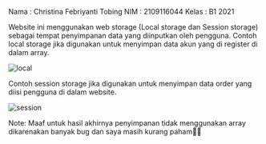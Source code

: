 Nama    : Christina Febriyanti Tobing
NIM     : 2109116044
Kelas   : B1 2021

Website ini menggunakan web storage (Local storage dan Session storage) sebagai tempat penyimpanan data yang diinputkan oleh pengguna.
Contoh local storage jika digunakan untuk menyimpan data akun yang di register di dalam array.

![local](https://user-images.githubusercontent.com/119867141/227728403-296e612d-8f98-4960-81af-f536087685fa.png)

Contoh session storage jika digunakan untuk menyimpan data order yang diisi pengguna di dalam website.

![session](https://user-images.githubusercontent.com/119867141/227728498-de1744bd-7460-468e-87a5-fcf5124b31d9.png)

Note:
Maaf untuk hasil akhirnya penyimpanan tidak menggunakan array dikarenakan banyak bug dan saya masih kurang paham🙏🏻
